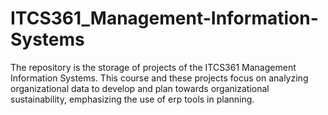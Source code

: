 # ITCS361_Management-Information-Systems
The repository is the storage of projects of the ITCS361 Management Information Systems.
This course and these projects focus on analyzing organizational data to develop and plan towards organizational sustainability, emphasizing the use of erp tools in planning.
